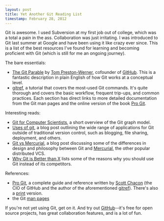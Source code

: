 ```yaml
---
layout: post
title: Yet Another Git Reading List
timestamp: February 28, 2012
---
```


Git is awesome.  I used Subversion at my first job out of college, which was a
total a pain in the ass.  Collaboration was just irritating.  I was introduced
to Git last summer at Google and have been using it like crazy ever since.  This
is a list of the best resources I've found for learning and becoming proficient
with Git (which is still for me an ongoing journey).

The bare essentials:

- [The Git Parable][parable] by [Tom Preston-Werner][tpw], cofounder of
  [GitHub][gh].  This is a fantastic description in plain English of how Git
  works at a conceptual level.
- [gitref][], a tutorial that covers the most-used Git commands.  It's quite
  thorough and covers the basic workflow, frequent trip-ups, and common
  practices.  Each section has direct links to more detailed documentation
  from the Git man pages and the online version of the book [Pro Git][progit].

Interesting reads:

- [Git for Computer Scientists][gitcs], a short overview of the Git graph model.
- [Uses of git][uses], a blog post outlining the wide range of applications for
  Git outside of traditional version control, such as blogging, file sharing,
  deployment, and others.
- [Git vs Mercurial][vshg], a blog post discussing some of the differences in
  design and philosophy between Git and [Mercurial][hg], the other popular
  distributed VCS.
- [Why Git is Better than X][better] lists some of the reasons why you should
  use Git instead of its competitors.

References:

- [Pro Git][progit], a complete guide and reference written by [Scott Chacon][sc]
  (the CIO of GitHub and the author of the aforementioned [gitref][]).
  There's also a [print][amazon] version.
- the Git [man pages][man]

If you're not yet using Git, get on it.  And try out [GitHub][gh]--it's free for
open source projects, has great collaboration features,  and is a lot of fun.


[parable]: http://tom.preston-werner.com/2009/05/19/the-git-parable.html
[tpw]: http://tom.preston-werner.com/
[gh]: http://www.github.com
[gitref]: http://gitref.org/
[gitcs]: http://eagain.net/articles/git-for-computer-scientists/
[progit]: http://progit.org/book/
[amazon]: http://www.amazon.com/Pro-Git-Scott-Chacon/dp/1430218339/ref=sr_1_1?ie=UTF8&qid=1330458848&sr=8-1
[sc]: http://scottchacon.com/
[man]: http://schacon.github.com/git/git.html
[vshg]: http://importantshock.wordpress.com/2008/08/07/git-vs-mercurial/
[hg]: http://mercurial.selenic.com/
[uses]: http://devsundar.github.com/2012/02/09/Uses-of-git/
[better]: http://whygitisbetterthanx.com
